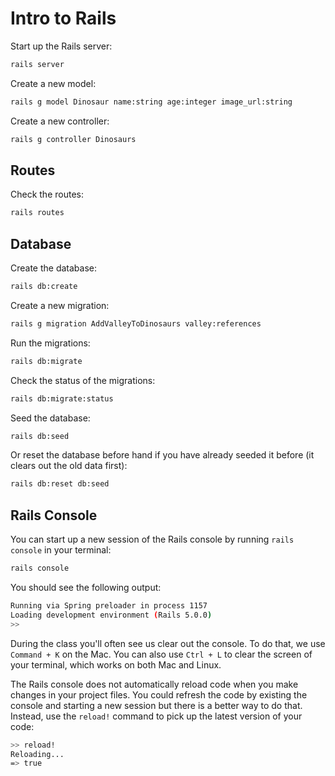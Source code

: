 # Intro to Rails

Start up the Rails server:

```bash
rails server
```

Create a new model:

```bash
rails g model Dinosaur name:string age:integer image_url:string
```

Create a new controller:

```bash
rails g controller Dinosaurs
```

## Routes

Check the routes:

```bash
rails routes
```

## Database

Create the database:

```bash
rails db:create
```

Create a new migration:

```bash
rails g migration AddValleyToDinosaurs valley:references
```

Run the migrations:

```bash
rails db:migrate
```

Check the status of the migrations:

```bash
rails db:migrate:status
```

Seed the database:

```bash
rails db:seed
```

Or reset the database before hand if you have already seeded it before (it clears out the old data first):

```bash
rails db:reset db:seed
```

## Rails Console

You can start up a new session of the Rails console by running `rails console` in your terminal:

```bash
rails console
```

You should see the following output:

```bash
Running via Spring preloader in process 1157
Loading development environment (Rails 5.0.0)
>>
```

During the class you'll often see us clear out the console. To do that, we use `Command + K` on the Mac. You can also use `Ctrl + L` to clear the screen of your terminal, which works on both Mac and Linux.

The Rails console does not automatically reload code when you make changes in your project files. You could refresh the code by existing the console and starting a new session but there is a better way to do that. Instead, use the `reload!` command to pick up the latest version of your code:

```bash
>> reload!
Reloading...
=> true
```
